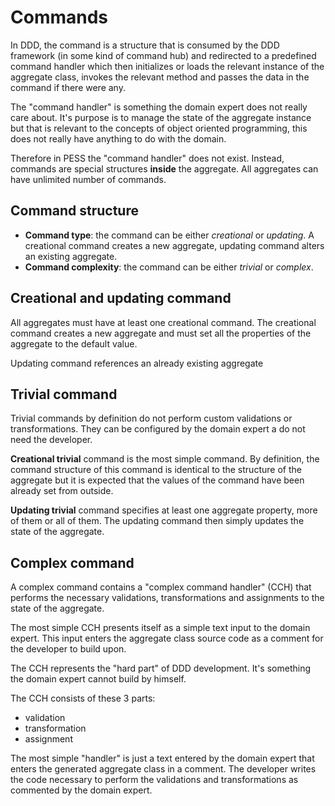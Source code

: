 # Commands

In DDD, the command is a structure that is consumed by the DDD framework (in some kind of command hub) and redirected to a predefined command handler which then initializes or loads the relevant instance of the aggregate class, invokes the relevant method and passes the data in the command if there were any.

The "command handler" is something the domain expert does not really care about. It's purpose is to manage the state of the aggregate instance but that is relevant to the concepts of object oriented programming, this does not really have anything to do with the domain.

Therefore in PESS the "command handler" does not exist. Instead, commands are special structures **inside** the aggregate. All aggregates can have unlimited number of commands.

## Command structure

- **Command type**: the command can be either *creational* or *updating*. A creational command creates a new aggregate, updating command alters an existing aggregate.
- **Command complexity**: the command can be either *trivial* or *complex*.

## Creational and updating command

All aggregates must have at least one creational command. The creational command creates a new aggregate and must set all the properties of the aggregate to the default value.

Updating command references an already existing aggregate

## Trivial command

Trivial commands by definition do not perform custom validations or transformations. They can be configured by the domain expert a do not need the developer.

**Creational trivial** command is the most simple command. By definition, the command structure of this command is identical to the structure of the aggregate but it is expected that the values of the command have been already set from outside.

**Updating trivial** command specifies at least one aggregate property, more of them or all of them. The updating command then simply updates the state of the aggregate.

## Complex command

A complex command contains a "complex command handler" (CCH) that performs the necessary validations, transformations and assignments to the state of the aggregate.

The most simple CCH presents itself as a simple text input to the domain expert. This input enters the aggregate class source code as a comment for the developer to build upon.

The CCH represents the "hard part" of DDD development. It's something the domain expert cannot build by himself.



The CCH consists of these 3 parts:

- validation
- transformation
- assignment





The most simple "handler" is just a text entered by the domain expert that enters the generated aggregate class in a comment. The developer writes the code necessary to perform the validations and transformations as commented by the domain expert.

